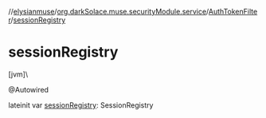 //[elysianmuse](../../../index.md)/[org.darkSolace.muse.securityModule.service](../index.md)/[AuthTokenFilter](index.md)/[sessionRegistry](session-registry.md)

# sessionRegistry

[jvm]\

@Autowired

lateinit var [sessionRegistry](session-registry.md): SessionRegistry
